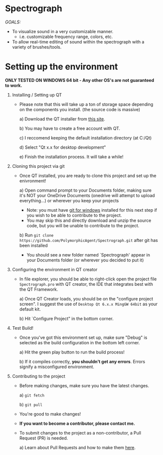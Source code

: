 # Spectrograph

_*GOALS:*_
- To visualize sound in a very customizable manner.
    - i.e. customizable frequency range, colors, etc.
- To allow real-time editing of sound within the spectrograph with a variety of brushes/tools.

# Setting up the environment

**ONLY TESTED ON WINDOWS 64 bit - Any other OS's are not guaranteed to work.**

1) Installing / Setting up QT

    - Please note that this will take up a ton of storage space depending on the components you install. (the source code is massive)

        a) Download the QT installer from [this site](https://www.qt.io/download-qt-installer-oss).
        
        b) You may have to create a free account with QT.
        
        c) I reccomend keeping the default installation directory (at C:/Qt)
        
        d) Select "Qt x.x for desktop development"
        
        e) Finish the installation process. It will take a while!

2) Cloning this project via git

    - Once QT installed, you are ready to clone this project and set up the enivronment!

        a) Open command prompt to your Documents folder, making sure it's NOT your OneDrive Documents (onedrive will attempt to upload everything...) or wherever you keep your projects

        - Note: you must have [git for windows](https://git-scm.com/downloads/win) installed for this next step if you wish to be able to contribute to the project. 
        - You may skip this and directly download and unzip the source code, but you will be unable to contribute to the project.
        
        b) Run `git clone https://github.com/PolymorphicAgent/Spectrograph.git` after git has been installed
        - You should see a new folder named `Spectrograph' appear in your Documents folder (or wherever you decided to put it) 
        
3) Configuring the environment in QT creator
    - In file explorer, you should be able to right-click open the project file `Spectrograph.pro` with QT creator, the IDE that integrates best with the QT Framework.
    
        a) Once QT Creator loads, you should be on the "configure project screen". I suggest the use of `Desktop Qt 6.x.x MingGW 64bit` as your default kit.

        b) Hit `Configure Project" in the bottom corner.
        
4) Test Build!
    - Once you've got this environment set up, make sure "Debug" is selected as the build configuration in the bottom left corner.
    
        a) Hit the green play button to run the build process!
        
        b) If it compiles correctly, **you shouldn't get any errors**. Errors signify a misconfigured environment.
        
5) Contributing to the project
    - Before making changes, make sure you have the latest changes.
    
        a) `git fetch`
    
        b) `git pull`
        
    - You're good to make changes!
    
    - **If you want to become a contributor, please contact me.**
    - To submit changes to the project as a non-contributor, a Pull Request (PR) is needed.
    
        a) Learn about Pull Requests and how to make them [here](https://docs.github.com/en/pull-requests/collaborating-with-pull-requests/proposing-changes-to-your-work-with-pull-requests/creating-a-pull-request).
